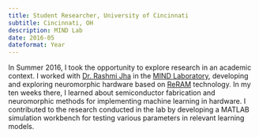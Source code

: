 ```yaml
---
title: Student Researcher, University of Cincinnati
subtitle: Cincinnati, OH
description: MIND Lab
date: 2016-05
dateformat: Year
---
```

In Summer 2016, I took the opportunity to explore research in an academic context. I worked with [Dr. Rashmi Jha](https://scholar.google.com/citations?user=mUujTIcAAAAJ&hl=en&oi=ao) in the [MIND Laboratory](http://eecs.ceas.uc.edu/MIND), developing and exploring neuromorphic hardware based on [ReRAM](https://en.wikipedia.org/wiki/Resistive_random-access_memory) technology. In my ten weeks there, I learned about semiconductor fabrication and neuromorphic methods for implementing machine learning in hardware. I contributed to the research conducted in the lab by developing a MATLAB simulation workbench for testing various parameters in relevant learning models.